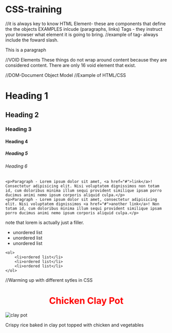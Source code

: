 # CSS-training
//it is always key to know HTML
Element- these are components that define the the objects EXAMPLES inlcude (paragraphs, links)
Tags - they instruct your browser what element it is going to bring. 
//example of tag- always include the foward slash.
        <p> This is a paragraph </p> 

//VOID Elements
    These things do not wrap around content because they are considered content. There are only 16 void element that exist. 

//DOM-Document Object Model
//Example of HTML/CSS
<!DOCTYPE html>
<html lang="en">
<head>
    <meta charset="UTF-8">
    <meta name="viewport" content="width=device-width, initial-scale=1.0">
    <title>Default HTML styles</title>
</head>
<body>
    <h1>Heading 1</h1>
    <h2>Heading 2</h2>
    <h3>Heading 3</h3>
    <h4>Heading 4</h4>
    <h5>Heading 5</h5>
    <h6>Heading 6</h6>

    <p>Paragraph - Lorem ipsum dolor sit amet, <a href="#">link</a>! Consectetur adipisicing elit. Nisi voluptatem dignissimos non totam id, cum doloribus minima illum sequi provident similique ipsam porro ducimus animi nemo ipsum corporis aliquid culpa.</p>
    <p>Paragraph - Lorem ipsum dolor sit amet, consectetur adipisicing elit. Nisi voluptatem dignissimos <a href="#">another link</a>! Non totam id, cum doloribus minima illum sequi provident similique ipsam porro ducimus animi nemo ipsum corporis aliquid culpa.</p>
note that lorem is actually just a filler. 
    <ul>
        <li>unordered list</li>
        <li>unordered list</li>
        <li>unordered list</li>
    </ul>

    <ol>
        <li>ordered list</li>
        <li>ordered list</li>
        <li>ordered list</li>
    </ol>
</body>
</html>
<!--000000000000000000000000000000000000000000000000000000000000000000000000000000000000000000000000000000000000000000-->

//Warming up with different sytles in CSS

<!DOCTYPE html>
<html>
<head>
  <title>Writing Selectors Exercise</title>
  <style>
    .item
      {
      text-align: center; color:red;
    }
    

    /* missing class */
      {
      color: red;
    }

   .picture
      {
      border-radius: 5px;
    }

   .description
      {
      font-style: italic; text-align: center; 
    }
  </style>
</head>
<body>
  <div id="menu">
    <h1 class="item">Chicken Clay Pot</h1>
    <img src="img/clay-pot.jpg" alt="clay pot" class="picture">
    <p class="description">Crispy rice baked in clay pot topped with chicken and vegetables</p>
  </div>
</body>
</html>

